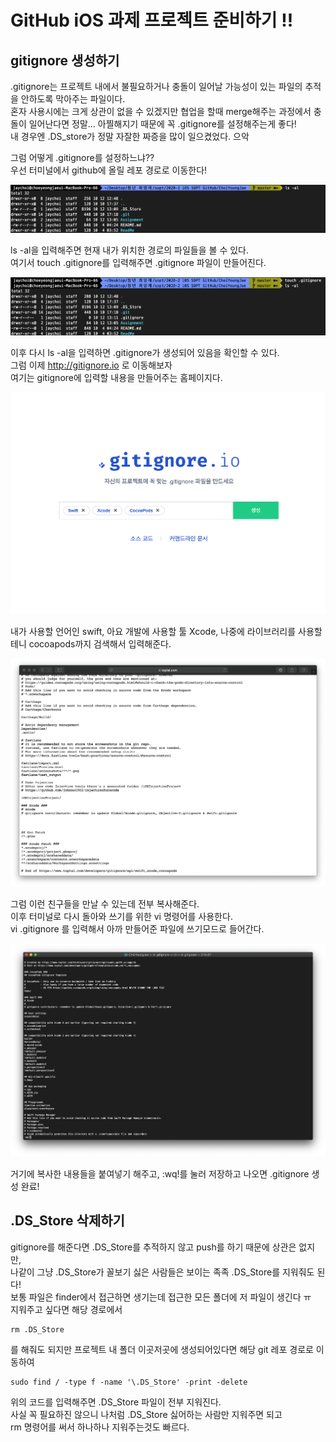 # GitHub iOS 과제 프로젝트 준비하기 !!

## gitignore 생성하기  
.gitignore는 프로젝트 내에서 불필요하거나 충돌이 일어날 가능성이 있는 파일의 추적을 안하도록 막아주는 파일이다.  
혼자 사용시에는 크게 상관이 없을 수 있겠지만 협업을 할때 merge해주는 과정에서 충돌이 일어난다면 정말... 아찔해지기 때문에 꼭 .gitignore를 설정해주는게 좋다!  
내 경우엔 .DS_store가 정말 자잘한 짜증을 많이 일으켰었다. 으악  

그럼 어떻게 .gitignore를 설정하느냐??  
우선 터미널에서 github에 올릴 레포 경로로 이동한다!  

![gitignore1](/ReadMe/ReadMeAsset/gitignore1.png)  

ls -al을 입력해주면 현재 내가 위치한 경로의 파일들을 볼 수 있다.  
여기서 touch .gitignore를 입력해주면 .gitignore 파일이 만들어진다.  

![gitignore2](/ReadMe/ReadMeAsset/gitignore2.png)  

이후 다시 ls -al을 입력하면 .gitignore가 생성되어 있음을 확인할 수 있다.  
그럼 이제 http://gitignore.io 로 이동해보자  
여기는 gitignore에 입력할 내용을 만들어주는 홈페이지다.  

![gitignore3](/ReadMe/ReadMeAsset/gitignore3.png)  

내가 사용할 언어인  swift, 아요 개발에 사용할 툴 Xcode, 나중에 라이브러리를 사용할 테니 cocoapods까지 검색해서 입력해준다.  

![gitignore4](/ReadMe/ReadMeAsset/gitignore4.png)  

그럼 이런 친구들을 만날 수 있는데 전부 복사해준다.  
이후 터미널로 다시 돌아와 쓰기를 위한 vi 명령어를 사용한다.  
vi .gitignore 를 입력해서 아까 만들어준 파일에 쓰기모드로 들어간다.  

![gitignore5](/ReadMe/ReadMeAsset/gitignore5.png)  

거기에 복사한 내용들을 붙여넣기 해주고, :wq!를 눌러 저장하고 나오면 .gitignore 생성 완료!  

## .DS_Store 삭제하기
gitignore를 해준다면 .DS_Store를 추적하지 않고 push를 하기 때문에 상관은 없지만,  
나같이 그냥 .DS_Store가 꼴보기 싫은 사람들은 보이는 족족 .DS_Store를 지워줘도 된다!  
보통 파일은 finder에서 접근하면 생기는데 접근한 모든 폴더에 저 파일이 생긴다 ㅠ  
지워주고 싶다면 해당 경로에서 
```
rm .DS_Store 
```
를 해줘도 되지만 프로젝트 내 폴더 이곳저곳에 생성되어있다면 해당 git 레포 경로로 이동하여  
```
sudo find / -type f -name '\.DS_Store' -print -delete
```
위의 코드를 입력해주면 .DS_Store 파일이 전부 지워진다.  
사실 꼭 필요하진 않으니 나처럼 .DS_Store 싫어하는 사람만 지워주면 되고  
rm 명령어를 써서 하나하나 지워주는것도 빠르다.  




